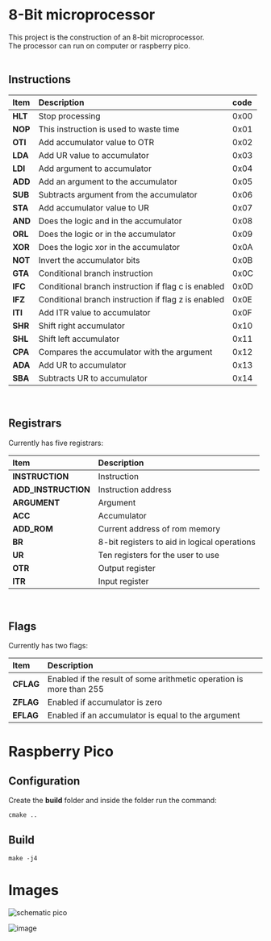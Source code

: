 # 8-Bit microprocessor

This project is the construction of an 8-bit microprocessor. <br>
The processor can run on computer or raspberry pico.<br>
<br>

## Instructions

| Item    | Description                                         | code |
| :------ | :-------------------------------------------------- | :--- |
| **HLT** | Stop processing                                     | 0x00 |
| **NOP** | This instruction is used to waste time              | 0x01 |
| **OTI** | Add accumulator value to OTR                        | 0x02 |
| **LDA** | Add UR value to accumulator                         | 0x03 |
| **LDI** | Add argument to accumulator                         | 0x04 |
| **ADD** | Add an argument to the accumulator                  | 0x05 |
| **SUB** | Subtracts argument from the accumulator             | 0x06 |
| **STA** | Add accumulator value to UR                         | 0x07 |
| **AND** | Does the logic and in the accumulator               | 0x08 |
| **ORL** | Does the logic or in the accumulator                | 0x09 |
| **XOR** | Does the logic xor in the accumulator               | 0x0A |
| **NOT** | Invert the accumulator bits                         | 0x0B |
| **GTA** | Conditional branch instruction                      | 0x0C |
| **IFC** | Conditional branch instruction if flag c is enabled | 0x0D |
| **IFZ** | Conditional branch instruction if flag z is enabled | 0x0E |
| **ITI** | Add ITR value to accumulator                        | 0x0F |
| **SHR** | Shift right accumulator                             | 0x10 |
| **SHL** | Shift left accumulator                              | 0x11 |
| **CPA** | Compares the accumulator with the argument          | 0x12 |
| **ADA** | Add UR to accumulator                               | 0x13 |
| **SBA** | Subtracts UR to accumulator                         | 0x14 |

<br>

## Registrars

Currently has five registrars:<br>

| Item                | Description                                  |
| :------------------ | :------------------------------------------- |
| **INSTRUCTION**     | Instruction                                  |
| **ADD_INSTRUCTION** | Instruction address                          |
| **ARGUMENT**        | Argument                                     |
| **ACC**             | Accumulator                                  |
| **ADD_ROM**         | Current address of rom memory                |
| **BR**              | 8-bit registers to aid in logical operations |
| **UR**              | Ten registers for the user to use            |
| **OTR**             | Output register                              |
| **ITR**             | Input register                               |

<br>

## Flags

Currently has two flags: <br>

| Item      | Description                                                         |
| :-------- | :------------------------------------------------------------------ |
| **CFLAG** | Enabled if the result of some arithmetic operation is more than 255 |
| **ZFLAG** | Enabled if accumulator is zero                                      |
| **EFLAG** | Enabled if an accumulator is equal to the argument                  |

# Raspberry Pico

## Configuration

Create the **build** folder and inside the folder run the command:

```
cmake ..
```

## Build

```
make -j4
```

# Images

<img src="https://i.ibb.co/p4ZFmNb/Captura-de-Tela-2023-06-04-a-s-17-51-23.png" alt="schematic pico" border="0"><br>

<img src="https://i.ibb.co/hWwSsb1/IMG-4650.jpg" alt="image" border="0">
